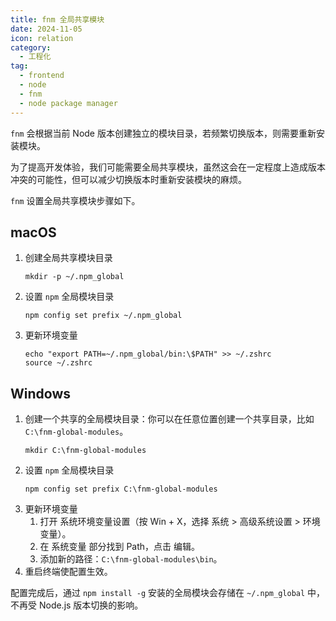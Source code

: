 ```yaml
---
title: fnm 全局共享模块
date: 2024-11-05
icon: relation
category:
  - 工程化
tag:
  - frontend
  - node
  - fnm
  - node package manager
---
```


`fnm` 会根据当前 Node 版本创建独立的模块目录，若频繁切换版本，则需要重新安装模块。

为了提高开发体验，我们可能需要全局共享模块，虽然这会在一定程度上造成版本冲突的可能性，但可以减少切换版本时重新安装模块的麻烦。

`fnm` 设置全局共享模块步骤如下。

## macOS

1. 创建全局共享模块目录
   ```shell
   mkdir -p ~/.npm_global
   ```
2. 设置 `npm` 全局模块目录
   ```shell
   npm config set prefix ~/.npm_global
   ```
3. 更新环境变量
   ```shell
   echo "export PATH=~/.npm_global/bin:\$PATH" >> ~/.zshrc
   source ~/.zshrc
   ```

## Windows

1. 创建一个共享的全局模块目录：你可以在任意位置创建一个共享目录，比如 `C:\fnm-global-modules`。
   ```shell
   mkdir C:\fnm-global-modules
   ```
2. 设置 `npm` 全局模块目录
   ```shell
   npm config set prefix C:\fnm-global-modules
   ```
3. 更新环境变量
   1. 打开 系统环境变量设置（按 Win + X，选择 系统 > 高级系统设置 > 环境变量）。
   2. 在 系统变量 部分找到 Path，点击 编辑。
   3. 添加新的路径：`C:\fnm-global-modules\bin`。
4. 重启终端使配置生效。

配置完成后，通过 `npm install -g` 安装的全局模块会存储在 `~/.npm_global` 中，不再受 Node.js 版本切换的影响。
